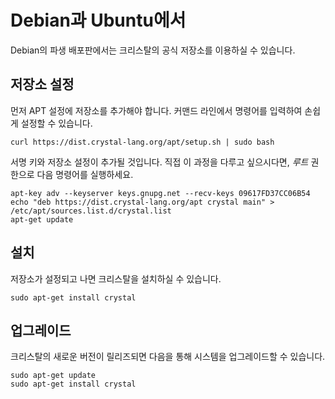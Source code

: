 # Debian과 Ubuntu에서

Debian의 파생 배포판에서는 크리스탈의 공식 저장소를 이용하실 수 있습니다.

## 저장소 설정

먼저 APT 설정에 저장소를 추가해야 합니다. 커맨드 라인에서 명령어를 입력하여 손쉽게 설정할 수 있습니다.

```
curl https://dist.crystal-lang.org/apt/setup.sh | sudo bash
```

서명 키와 저장소 설정이 추가될 것입니다. 직접 이 과정을 다루고 싶으시다면, *루트* 권한으로 다음 명령어를 실행하세요.

```
apt-key adv --keyserver keys.gnupg.net --recv-keys 09617FD37CC06B54
echo "deb https://dist.crystal-lang.org/apt crystal main" > /etc/apt/sources.list.d/crystal.list
apt-get update
```

## 설치
저장소가 설정되고 나면 크리스탈을 설치하실 수 있습니다.

```
sudo apt-get install crystal
```

## 업그레이드

크리스탈의 새로운 버전이 릴리즈되면 다음을 통해 시스템을 업그레이드할 수 있습니다.

```
sudo apt-get update
sudo apt-get install crystal
```
